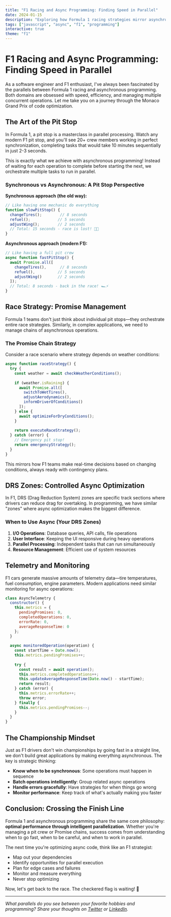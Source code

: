 ```yaml
---
title: "F1 Racing and Async Programming: Finding Speed in Parallel"
date: 2024-01-15
description: "Exploring how Formula 1 racing strategies mirror asynchronous programming concepts, from pit stops to race management."
tags: ["javascript", "async", "f1", "programming"]
interactive: true
theme: "f1"
---
```


# F1 Racing and Async Programming: Finding Speed in Parallel

As a software engineer and F1 enthusiast, I've always been fascinated by the parallels between Formula 1 racing and asynchronous programming. Both domains are obsessed with speed, efficiency, and managing multiple concurrent operations. Let me take you on a journey through the Monaco Grand Prix of code optimization.

## The Art of the Pit Stop

In Formula 1, a pit stop is a masterclass in parallel processing. Watch any modern F1 pit stop, and you'll see 20+ crew members working in perfect synchronization, completing tasks that would take 10 minutes sequentially in just 2-3 seconds.

<pit-stop-animation></pit-stop-animation>

This is exactly what we achieve with asynchronous programming! Instead of waiting for each operation to complete before starting the next, we orchestrate multiple tasks to run in parallel.

### Synchronous vs Asynchronous: A Pit Stop Perspective

**Synchronous approach (the old way):**
```javascript
// Like having one mechanic do everything
function slowPitStop() {
  changeTires();        // 8 seconds
  refuel();            // 5 seconds  
  adjustWing();        // 2 seconds
  // Total: 15 seconds - race is lost! 🏁💔
}
```

**Asynchronous approach (modern F1):**
```javascript
// Like having a full pit crew
async function fastPitStop() {
  await Promise.all([
    changeTires(),      // 8 seconds
    refuel(),          // 5 seconds
    adjustWing()       // 2 seconds
  ]);
  // Total: 8 seconds - back in the race! 🏎️⚡
}
```

## Race Strategy: Promise Management

Formula 1 teams don't just think about individual pit stops—they orchestrate entire race strategies. Similarly, in complex applications, we need to manage chains of asynchronous operations.

### The Promise Chain Strategy

Consider a race scenario where strategy depends on weather conditions:

```javascript
async function raceStrategy() {
  try {
    const weather = await checkWeatherConditions();
    
    if (weather.isRaining) {
      await Promise.all([
        switchToWetTires(),
        adjustAerodynamics(),
        informDriverOfConditions()
      ]);
    } else {
      await optimizeForDryConditions();
    }
    
    return executeRaceStrategy();
  } catch (error) {
    // Emergency pit stop!
    return emergencyStrategy();
  }
}
```

This mirrors how F1 teams make real-time decisions based on changing conditions, always ready with contingency plans.

## DRS Zones: Controlled Async Optimization

In F1, DRS (Drag Reduction System) zones are specific track sections where drivers can reduce drag for overtaking. In programming, we have similar "zones" where async optimization makes the biggest difference.

<drs-demo></drs-demo>

### When to Use Async (Your DRS Zones)

1. **I/O Operations**: Database queries, API calls, file operations
2. **User Interface**: Keeping the UI responsive during heavy operations
3. **Parallel Processing**: Independent tasks that can run simultaneously
4. **Resource Management**: Efficient use of system resources

## Telemetry and Monitoring

F1 cars generate massive amounts of telemetry data—tire temperatures, fuel consumption, engine parameters. Modern applications need similar monitoring for async operations:

```javascript
class AsyncTelemetry {
  constructor() {
    this.metrics = {
      pendingPromises: 0,
      completedOperations: 0,
      errorRate: 0,
      averageResponseTime: 0
    };
  }
  
  async monitoredOperation(operation) {
    const startTime = Date.now();
    this.metrics.pendingPromises++;
    
    try {
      const result = await operation();
      this.metrics.completedOperations++;
      this.updateAverageResponseTime(Date.now() - startTime);
      return result;
    } catch (error) {
      this.metrics.errorRate++;
      throw error;
    } finally {
      this.metrics.pendingPromises--;
    }
  }
}
```

## The Championship Mindset

Just as F1 drivers don't win championships by going fast in a straight line, we don't build great applications by making everything asynchronous. The key is strategic thinking:

- **Know when to be synchronous**: Some operations must happen in sequence
- **Batch operations intelligently**: Group related async operations
- **Handle errors gracefully**: Have strategies for when things go wrong
- **Monitor performance**: Keep track of what's actually making you faster

<race-strategy></race-strategy>

## Conclusion: Crossing the Finish Line

Formula 1 and asynchronous programming share the same core philosophy: **optimal performance through intelligent parallelization**. Whether you're managing a pit crew or Promise chains, success comes from understanding when to go fast, when to be careful, and when to work in parallel.

The next time you're optimizing async code, think like an F1 strategist:
- Map out your dependencies
- Identify opportunities for parallel execution  
- Plan for edge cases and failures
- Monitor and measure everything
- Never stop optimizing

Now, let's get back to the race. The checkered flag is waiting! 🏁

---

*What parallels do you see between your favorite hobbies and programming? Share your thoughts on [Twitter](https://twitter.com) or [LinkedIn](https://linkedin.com).*